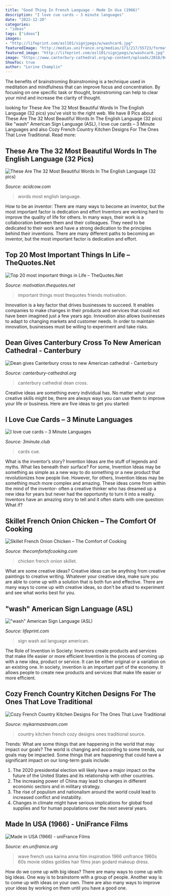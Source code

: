 ```yaml
---
title: "Good Thing In French Language - Made In Usa (1966)"
description: "I love cue cards – 3 minute languages"
date: "2022-12-20"
categories:
- "ideas"
tags: ["ideas"]
images:
- "http://lifeprint.com/asl101/signjpegs/w/washcar6.jpg"
featuredImage: "http://medias.unifrance.org/medias/171/217/55723/format_page/made-in-usa.jpg"
featured_image: "http://lifeprint.com/asl101/signjpegs/w/washcar6.jpg"
image: "https://www.canterbury-cathedral.org/wp-content/uploads/2016/04/12968171_1338422202851461_5688879666546411515_o.jpg"
ShowToc: true
author: "Lorine Champlin"
---
```



The benefits of brainstroming
Brainstroming is a technique used in meditation and mindfulness that can improve focus and concentration. By focusing on one specific task or thought, brainstroming can help to clear your mind and increase the clarity of thought.

	

		
looking for These Are The 32 Most Beautiful Words In The English Language (32 pics) you've visit to the right web. We have 8 Pics about These Are The 32 Most Beautiful Words In The English Language (32 pics) like &quot;wash&quot; American Sign Language (ASL), I love cue cards – 3 Minute Languages and also Cozy French Country Kitchen Designs For The Ones That Love Traditional. Read more:
		
    
## These Are The 32 Most Beautiful Words In The English Language (32 Pics)

<img loading=lazy src="https://cdn.acidcow.com/pics/20150311/most_beautiful_words_15.jpg" onerror="this.onerror=null;this.src='https://tse2.mm.bing.net/th?id=OIP.WTX3PCY3JoHV2lJz-D9WjQHaEf&amp;pid=15.1';" alt="These Are The 32 Most Beautiful Words In The English Language (32 pics)">

_Source: acidcow.com_

>words most english language. 

	

How to be an inventor: There are many ways to become an inventor, but the most important factor is dedication and effort
Inventors are working hard to improve the quality of life for others. In many ways, their work is a collaboration between them and their colleagues. They need to be dedicated to their work and have a strong dedication to the principles behind their inventions. There are many different paths to becoming an inventor, but the most important factor is dedication and effort.

    
## Top 20 Most Important Things In Life – TheQuotes.Net

<img loading=lazy src="https://motivation.thequotes.net/wp-content/uploads/2018/01/Family.jpg" onerror="this.onerror=null;this.src='https://tse4.mm.bing.net/th?id=OIP.vvo_SYdJDE8eh2A6NQphTwHaEc&amp;pid=15.1';" alt="Top 20 most important things in Life – TheQuotes.Net">

_Source: motivation.thequotes.net_

>important things most thequotes friends motivation. 

	

Innovation is a key factor that drives businesses to succeed. It enables companies to make changes in their products and services that could not have been imagined just a few years ago. Innovation also allows businesses to adapt to changing markets and customer needs. In order to maintain innovation, businesses must be willing to experiment and take risks.

    
## Dean Gives Canterbury Cross To New American Cathedral - Canterbury

<img loading=lazy src="https://www.canterbury-cathedral.org/wp-content/uploads/2016/04/12968171_1338422202851461_5688879666546411515_o.jpg" onerror="this.onerror=null;this.src='https://tse3.mm.bing.net/th?id=OIP.IXzakunuQbvkSJZnKZRtqAHaE9&amp;pid=15.1';" alt="Dean gives Canterbury cross to new American cathedral - Canterbury">

_Source: canterbury-cathedral.org_

>canterbury cathedral dean cross. 

	

Creative ideas are something every individual has. No matter what your creative skills might be, there are always ways you can use them to improve your life or business. Here are five ideas to get you started: 

    
## I Love Cue Cards – 3 Minute Languages

<img loading=lazy src="https://i1.wp.com/3minute.club/wp-content/uploads/2018/03/Cue-cards-3-Minute-Languages.jpg?fit=1200%2C800&amp;ssl=1" onerror="this.onerror=null;this.src='https://tse3.mm.bing.net/th?id=OIP.tDKtJPJzY4mfxCUrOqC6VwHaE8&amp;pid=15.1';" alt="I love cue cards – 3 Minute Languages">

_Source: 3minute.club_

>cards cue. 

	

What is the inventor’s story?
Invention Ideas are the stuff of legends and myths. What lies beneath their surface? For some, Invention Ideas may be something as simple as a new way to do something or a new product that revolutionizes how people live. However, for others, Invention Ideas may be something much more complex and amazing. These ideas come from within the mind of the inventor- often a creative thinker who has dreamed up a new idea for years but never had the opportunity to turn it into a reality. Inventors have an amazing story to tell and it often starts with one question: What if?

    
## Skillet French Onion Chicken – The Comfort Of Cooking

<img loading=lazy src="http://www.thecomfortofcooking.com/wp-content/uploads/2017/11/Skillet_French_Onion_Chicken-9.jpg" onerror="this.onerror=null;this.src='https://tse4.mm.bing.net/th?id=OIP.uBCgF7BcJCMgAq7Aa75LYQHaKP&amp;pid=15.1';" alt="Skillet French Onion Chicken – The Comfort of Cooking">

_Source: thecomfortofcooking.com_

>chicken french onion skillet. 

	

What are some creative ideas?
Creative ideas can be anything from creative paintings to creative writing. Whatever your creative idea, make sure you are able to come up with a solution that is both fun and effective. There are many ways to come up with creative ideas, so don't be afraid to experiment and see what works best for you.

    
## &quot;wash&quot; American Sign Language (ASL)

<img loading=lazy src="http://lifeprint.com/asl101/signjpegs/w/washcar6.jpg" onerror="this.onerror=null;this.src='https://tse3.mm.bing.net/th?id=OIP.JYlrkFq1ROnCjdqmJAsaNAHaGU&amp;pid=15.1';" alt="&quot;wash&quot; American Sign Language (ASL)">

_Source: lifeprint.com_

>sign wash asl language american. 

	

The Role of Invention in Society: Inventors create products and services that make life easier or more efficient
Invention is the process of coming up with a new idea, product or service. It can be either original or a variation on an existing one. In society, invention is an important part of the economy. It allows people to create new products and services that make life easier or more efficient.

    
## Cozy French Country Kitchen Designs For The Ones That Love Traditional

<img loading=lazy src="http://mykarmastream.com/wp-content/uploads/2017/11/french-country-kitchen-6-.jpg" onerror="this.onerror=null;this.src='https://tse2.mm.bing.net/th?id=OIP.NUcNSCPg2yCBMIJ5hZ_ZTAHaKB&amp;pid=15.1';" alt="Cozy French Country Kitchen Designs For The Ones That Love Traditional">

_Source: mykarmastream.com_

>country kitchen french cozy designs ones traditional source. 

	

Trends: What are some things that are happening in the world that may impact our goals?
The world is changing and according to some trends, our goals may be impacted. Some things that are happening that could have a significant impact on our long-term goals include:
1. The 2020 presidential election will likely have a major impact on the future of the United States and its relationship with other countries.
2. The increasing power of China may lead to changes in different economic sectors and in military strategy.
3. The rise of populism and nationalism around the world could lead to increased conflict and instability.
4. Changes in climate might have serious implications for global food supplies and for human populations over the next several years.

    
## Made In USA (1966) - UniFrance Films

<img loading=lazy src="http://medias.unifrance.org/medias/171/217/55723/format_page/made-in-usa.jpg" onerror="this.onerror=null;this.src='https://tse1.mm.bing.net/th?id=OIP.pJx-a4rKEX97RQpV5s8O1gHaHV&amp;pid=15.1';" alt="Made in USA (1966) - uniFrance Films">

_Source: en.unifrance.org_

>wave french usa karina anna film inspiration 1966 unifrance 1960s 60s movie oldies goldies hair films jean godard makeup dress. 

	

How do we come up with big ideas?
There are many ways to come up with big ideas. One way is to brainstorm with a group of people. Another way is to come up with ideas on your own. There are also many ways to improve your ideas by working on them until you have a good one.

